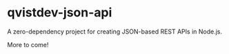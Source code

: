 # qvistdev-json-api

A zero-dependency project for creating JSON-based REST APIs in Node.js.

More to come!